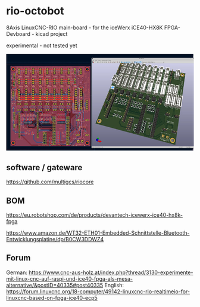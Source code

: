 # rio-octobot
8Axis LinuxCNC-RIO main-board - for the iceWerx iCE40-HX8K FPGA-Devboard - kicad project 
 
experimental - not tested yet

![rio-octobot](./rio-octobot.png)

## software / gateware
https://github.com/multigcs/riocore

## BOM
https://eu.robotshop.com/de/products/devantech-icewerx-ice40-hx8k-fpga

https://www.amazon.de/WT32-ETH01-Embedded-Schnittstelle-Bluetooth-Entwicklungsplatine/dp/B0CW3DDWZ4

## Forum
German: https://www.cnc-aus-holz.at/index.php?thread/3130-experimente-mit-linux-cnc-auf-raspi-und-ice40-fpga-als-mesa-alternative/&postID=40335#post40335
English: https://forum.linuxcnc.org/18-computer/49142-linuxcnc-rio-realtimeio-for-linuxcnc-based-on-fpga-ice40-ecp5

